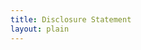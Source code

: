 ```yaml
--- 
title: Disclosure Statement
layout: plain
---
```

<script type="text/javascript" src="http://form.jotform.co/jsform/40077252535855"></script>